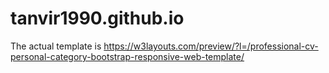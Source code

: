 # tanvir1990.github.io

The actual template is https://w3layouts.com/preview/?l=/professional-cv-personal-category-bootstrap-responsive-web-template/

